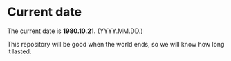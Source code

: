 # Current date

The current date is **1980.10.21.** (YYYY.MM.DD.)

This repository will be good when the world ends, so we will know how long it lasted.